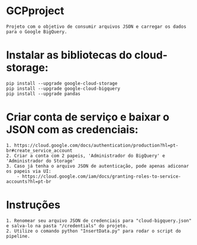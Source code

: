 # GCPproject
	Projeto com o objetivo de consumir arquivos JSON e carregar os dados para o Google BigQuery.

# Instalar as bibliotecas do cloud-storage:
	pip install --upgrade google-cloud-storage
	pip install --upgrade google-cloud-bigquery
	pip install --upgrade pandas

# Criar conta de serviço e baixar o JSON com as credenciais:
	1. https://cloud.google.com/docs/authentication/production?hl=pt-br#create_service_account
	2. Criar a conta com 2 papeis, 'Administrador do BigQuery' e 'Administrador do Storage'
	3. Caso já tenha o arquivo JSON de autenticação, pode apenas adiconar os papeis via UI: 		 
		- https://cloud.google.com/iam/docs/granting-roles-to-service-accounts?hl=pt-br

# Instruções
	1. Renomear seu arquivo JSON de credenciais para "cloud-bigquery.json" e salva-lo na pasta "/credentials" do projeto.
	2. Utilize o comando python "InsertData.py" para rodar o script do pipeline.